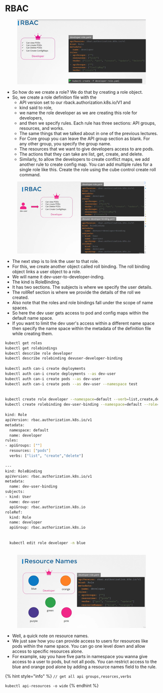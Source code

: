 # RBAC

<figure><img src="../.gitbook/assets/image (108).png" alt=""><figcaption></figcaption></figure>

* So how do we create a role? We do that by creating a role object.&#x20;
* So, we create a role definition file with the&#x20;
  * API version set to our rback.authorization.k8s.io/V1 and
  * &#x20;kind said to role,&#x20;
  * we name the role developer as we are creating this role for developers,&#x20;
  * and then we specify rules. Each rule has three sections: API groups, resources, and works.&#x20;
  * The same things that we talked about in one of the previous lectures.&#x20;
  * For Core group you can leave the API group section as blank. For any other group, you specify the group name.&#x20;
  * The resources that we want to give developers access to are pods.&#x20;
  * The actions that they can take are list, get, create, and delete.&#x20;
  * Similarly, to allow the developers to create conflict maps, we add another rule to create config map. You can add multiple rules for a single role like this. Create the role using the cube control create roll command.

<figure><img src="../.gitbook/assets/image (109).png" alt=""><figcaption></figcaption></figure>

* The next step is to link the user to that role.&#x20;
* For this, we create another object called roll binding. The roll binding object links a user object to a role.&#x20;
* We will name it dev-user-to-developer-inding.&#x20;
* The kind is RoleBinding.&#x20;
* It has two sections. The subjects is where we specify the user details.&#x20;
* The rollRef section is where we provide the details of the roll we created.&#x20;
* &#x20;Also note that the roles and role bindings fall under the scope of name spaces.
* &#x20;So here the dev user gets access to pod and config maps within the default name space.
* &#x20;If you want to limit the dev user's access within a different name space then specify the name space within the metadata of the definition file while creating them.

```sh
kubectl get roles
kubectl get rolebindings
kubectl describe role developer
kubectl describe rolebinding devuser-developer-binding

kubectl auth can-i create deployments
kubectl auth can-i create deployments --as dev-user
kubectl auth can-i create pods --as dev-user
kubectl auth can-i create pods --as dev-user --namespace test


kubectl create role developer --namespace=default --verb=list,create,delete --resource=pods
kubectl create rolebinding dev-user-binding --namespace=default --role=developer --user=dev-user

kind: Role
apiVersion: rbac.authorization.k8s.io/v1
metadata:
  namespace: default
  name: developer
rules:
- apiGroups: [""]
  resources: ["pods"]
  verbs: ["list", "create","delete"]

---
kind: RoleBinding
apiVersion: rbac.authorization.k8s.io/v1
metadata:
  name: dev-user-binding
subjects:
- kind: User
  name: dev-user
  apiGroup: rbac.authorization.k8s.io
roleRef:
  kind: Role
  name: developer
  apiGroup: rbac.authorization.k8s.io
  
  
  kubectl edit role developer -n blue
  
```

<figure><img src="../.gitbook/assets/image (110).png" alt=""><figcaption></figcaption></figure>

* Well, a quick note on resource names.&#x20;
* We just saw how you can provide access to users for resources like pods within the name space. You can go one level down and allow access to specific resources alone.&#x20;
* For example, say you have five parts in namespace you wanna give access to a user to pods, but not all pods. You can restrict access to the blue and orange pod alone by adding a resource names field to the rule.



{% hint style="info" %}
`// get all api groups,resorces,verbs`

`kubectl api-resources -o wide`
{% endhint %}
